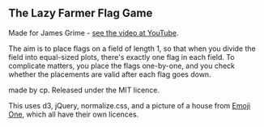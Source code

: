 The Lazy Farmer Flag Game
-------------------------

Made for James Grime - [see the video at YouTube](https://www.youtube.com/watch?v=YMkziQhJkmM).

The aim is to place flags on a field of length 1, so that when you divide the field into equal-sized plots, there's exactly one flag in each field. To complicate matters, you place the flags one-by-one, and you check whether the placements are valid after each flag goes down.

made by cp. Released under the MIT licence.

This uses d3, jQuery, normalize.css, and a picture of a house from [Emoji One](http://emojione.com), which all have their own licences.

